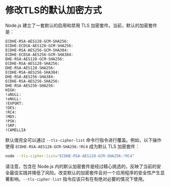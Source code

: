 # 修改TLS的默认加密方式

Node.js 建立了一套默认的启用和禁用 TLS 加密套件。当前，默认的加密套件是：

```
ECDHE-RSA-AES128-GCM-SHA256:
ECDHE-ECDSA-AES128-GCM-SHA256:
ECDHE-RSA-AES256-GCM-SHA384:
ECDHE-ECDSA-AES256-GCM-SHA384:
DHE-RSA-AES128-GCM-SHA256:
ECDHE-RSA-AES128-SHA256:
DHE-RSA-AES128-SHA256:
ECDHE-RSA-AES256-SHA384:
DHE-RSA-AES256-SHA384:
ECDHE-RSA-AES256-SHA256:
DHE-RSA-AES256-SHA256:
HIGH:
!aNULL:
!eNULL:
!EXPORT:
!DES:
!RC4:
!MD5:
!PSK:
!SRP:
!CAMELLIA
```

默认值完全可以通过 `--tls-cipher-list` 命令行指令进行覆盖。例如，以下操作使得 `ECDHE-RSA-AES128-GCM-SHA256:!RC4` 成为默认 TLS 加密套件：

``` bash
node --tls-cipher-list="ECDHE-RSA-AES128-GCM-SHA256:!RC4"
```

请注意，包含在 Node.js 内的默认加密套件是经过精心挑选的，反映了当前的安全最佳实践并降低了风险。改变默认的加密套件会对一个应用程序的安全性产生显著影响。`--tls-cipher-list` 指令应该只有在有绝对必要的情况下使用。